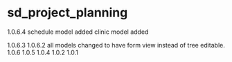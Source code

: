 # sd_project_planning
1.0.6.4
    schedule model added
    clinic model added

1.0.6.3
1.0.6.2
    all models changed to have form view instead of tree editable.
1.0.6
1.0.5
1.0.4
1.0.2
1.0.1